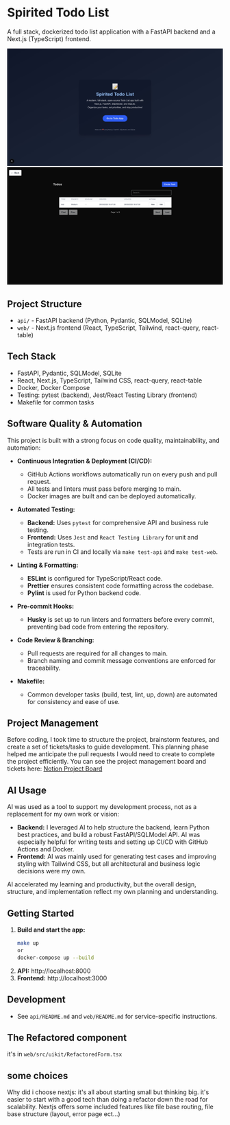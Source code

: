 # Spirited Todo List

A full stack, dockerized todo list application with a FastAPI backend and a Next.js (TypeScript) frontend.

![Screenshot of Spirited Todo List](.doc/screenshot1.jpg)
![Screenshot 2 of Spirited Todo List](.doc/screenshot2.png)

## Project Structure

- `api/` - FastAPI backend (Python, Pydantic, SQLModel, SQLite)
- `web/` - Next.js frontend (React, TypeScript, Tailwind, react-query, react-table)

## Tech Stack

- FastAPI, Pydantic, SQLModel, SQLite
- React, Next.js, TypeScript, Tailwind CSS, react-query, react-table
- Docker, Docker Compose
- Testing: pytest (backend), Jest/React Testing Library (frontend)
- Makefile for common tasks

## Software Quality & Automation

This project is built with a strong focus on code quality, maintainability, and automation:

- **Continuous Integration & Deployment (CI/CD):**
  - GitHub Actions workflows automatically run on every push and pull request.
  - All tests and linters must pass before merging to main.
  - Docker images are built and can be deployed automatically.

- **Automated Testing:**
  - **Backend:** Uses `pytest` for comprehensive API and business rule testing.
  - **Frontend:** Uses `Jest` and `React Testing Library` for unit and integration tests.
  - Tests are run in CI and locally via `make test-api` and `make test-web`.

- **Linting & Formatting:**
  - **ESLint** is configured for TypeScript/React code.
  - **Prettier** ensures consistent code formatting across the codebase.
  - **Pylint** is used for Python backend code.

- **Pre-commit Hooks:**
  - **Husky** is set up to run linters and formatters before every commit, preventing bad code from entering the repository.

- **Code Review & Branching:**
  - Pull requests are required for all changes to main.
  - Branch naming and commit message conventions are enforced for traceability.

- **Makefile:**
  - Common developer tasks (build, test, lint, up, down) are automated for consistency and ease of use.

## Project Management

Before coding, I took time to structure the project, brainstorm features, and create a set of tickets/tasks to guide development. This planning phase helped me anticipate the pull requests I would need to create to complete the project efficiently. You can see the project management board and tickets here: [Notion Project Board](https://omniventus.notion.site/Test-technique-TalkSpirit-200b3b26f1e58025b64ecffdf5759ad5?pvs=4)

## AI Usage

AI was used as a tool to support my development process, not as a replacement for my own work or vision:
- **Backend:** I leveraged AI to help structure the backend, learn Python best practices, and build a robust FastAPI/SQLModel API. AI was especially helpful for writing tests and setting up CI/CD with GitHub Actions and Docker.
- **Frontend:** AI was mainly used for generating test cases and improving styling with Tailwind CSS, but all architectural and business logic decisions were my own.

AI accelerated my learning and productivity, but the overall design, structure, and implementation reflect my own planning and understanding.

## Getting Started

1. **Build and start the app:**
   ```sh
   make up 
   or 
   docker-compose up --build
   ```
2. **API:** http://localhost:8000
3. **Frontend:** http://localhost:3000

## Development
- See `api/README.md` and `web/README.md` for service-specific instructions. 


## The Refactored component

it's in `web/src/uikit/RefactoredForm.tsx`

## some choices

Why did i choose nextjs: it's all about starting small but thinking big.
it's easier to start with a good tech than doing a refactor down the road for scalability.
Nextjs offers some included features like file base routing, file base structure (layout, error page ect...) 

